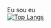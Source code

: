 Eu sou eu
<br>
 [![Top Langs](https://github-readme-stats.vercel.app/api/top-langs/?username=benininico&show_icons=true&theme=highcontrast)](https://github.com/benininico/)
